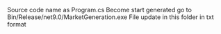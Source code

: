 Source code name as Program.cs
Become start generated go to Bin/Release/net9.0/MarketGeneration.exe
File update in this folder in txt format
